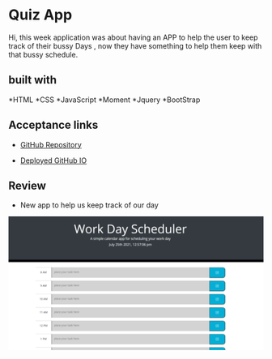 # Quiz App

Hi, this week application was about having an APP to help the user to keep track of their bussy Days , now they
have something to help them keep with that bussy schedule.



## built with
*HTML
*CSS
*JavaScript
*Moment
*Jquery
*BootStrap


## Acceptance links

 * [GitHub Repository](https://github.com/mejialaguna/day-scheduler.git)

* [Deployed GitHub IO](https://mejialaguna.github.io/day-scheduler/)





## Review
* New app to help us keep track of our day

![Day-Planner](css/images-gif/screenshot.png)